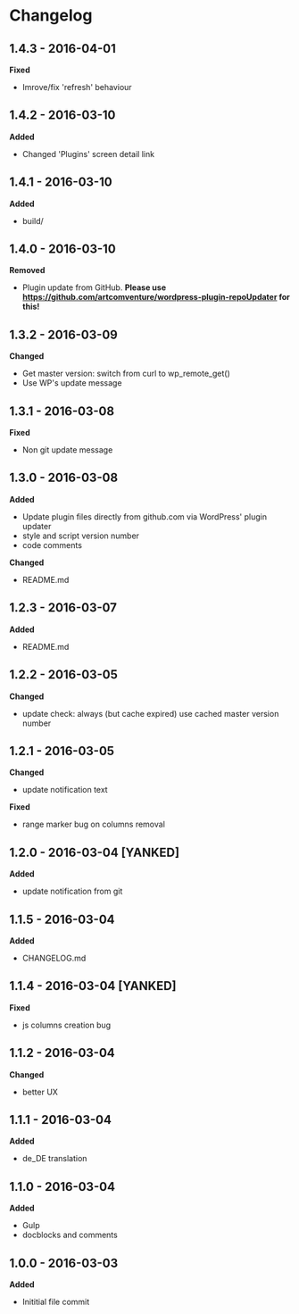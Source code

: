 # Changelog

## 1.4.3 - 2016-04-01
**Fixed**

* Imrove/fix 'refresh' behaviour

## 1.4.2 - 2016-03-10
**Added**

* Changed 'Plugins' screen detail link

## 1.4.1 - 2016-03-10
**Added**

* build/

## 1.4.0 - 2016-03-10
**Removed**

* Plugin update from GitHub. **Please use https://github.com/artcomventure/wordpress-plugin-repoUpdater for this!**

## 1.3.2 - 2016-03-09
**Changed**

* Get master version: switch from curl to wp_remote_get()
* Use WP's update message

## 1.3.1 - 2016-03-08
**Fixed**

* Non git update message

## 1.3.0 - 2016-03-08
**Added**

* Update plugin files directly from github.com via WordPress' plugin updater
* style and script version number
* code comments

**Changed**

* README.md

## 1.2.3 - 2016-03-07
**Added**

* README.md

## 1.2.2 - 2016-03-05
**Changed**

* update check: always (but cache expired) use cached master version number

## 1.2.1 - 2016-03-05
**Changed**

* update notification text

**Fixed**

* range marker bug on columns removal

## 1.2.0 - 2016-03-04 [YANKED]
**Added**

* update notification from git

## 1.1.5 - 2016-03-04
**Added**

* CHANGELOG.md

## 1.1.4 - 2016-03-04 [YANKED]
**Fixed**

* js columns creation bug

## 1.1.2 - 2016-03-04
**Changed**

* better UX

## 1.1.1 - 2016-03-04
**Added**

* de_DE translation

## 1.1.0 - 2016-03-04
**Added**

* Gulp
* docblocks and comments

## 1.0.0 - 2016-03-03
**Added**

* Inititial file commit
